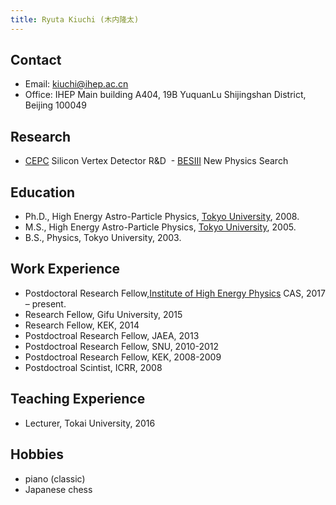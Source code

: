 ```yaml
---
title: Ryuta Kiuchi (木内隆太)
---
```



## Contact 
  - Email: kiuchi@ihep.ac.cn 
  - Office: IHEP Main building A404, 19B YuquanLu Shijingshan District, Beijing 100049

## Research 
  - [CEPC](http://cepc.ihep.ac.cn) Silicon Vertex Detector R&D
  - [BESIII](http://bes3.ihep.ac.cn) New Physics Search 

## Education
  - Ph.D., High Energy Astro-Particle Physics, [Tokyo University](https://www.u-tokyo.ac.jp/en/), 2008.
  - M.S., High Energy Astro-Particle Physics, [Tokyo University](https://www.u-tokyo.ac.jp/en/), 2005.
  - B.S., Physics, Tokyo University, 2003. 

## Work Experience
  - Postdoctoral Research Fellow,[Institute of High Energy Physics](http://www.ihep.cas.cn) CAS, 2017 – present.
  - Research Fellow, Gifu University, 2015
  - Research Fellow, KEK, 2014
  - Postdoctroal Research Fellow, JAEA, 2013
  - Postdoctroal Research Fellow, SNU, 2010-2012
  - Postdoctroal Research Fellow, KEK, 2008-2009
  - Postdoctroal Scintist, ICRR, 2008

## Teaching Experience
  - Lecturer, Tokai University, 2016

## Hobbies
  - piano (classic)
  - Japanese chess 
 
  
